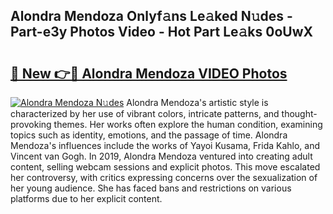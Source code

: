 ## Alondra Mendoza Onlyf𝚊ns Le𝚊ked N𝚞des - Part-e3y Photos Video - Hot Part Le𝚊ks 0oUwX

# <h2><a href="http://ab18353.deff.icu/?id=Alondra+Mendoza">🔗 New 👉🔴 Alondra Mendoza VIDEO Photos</a></h2>

[![Alondra Mendoza N𝚞des](https://i.imgur.com/rIISA9y.gif)](http://ab18353.deff.icu/?id=Alondra+Mendoza)
Alondra Mendoza's artistic style is characterized by her use of vibrant colors, intricate patterns, and thought-provoking themes. Her works often explore the human condition, examining topics such as identity, emotions, and the passage of time. Alondra Mendoza's influences include the works of Yayoi Kusama, Frida Kahlo, and Vincent van Gogh. In 2019, Alondra Mendoza ventured into creating adult content, selling webcam sessions and explicit photos. This move escalated her controversy, with critics expressing concerns over the sexualization of her young audience. She has faced bans and restrictions on various platforms due to her explicit content.
